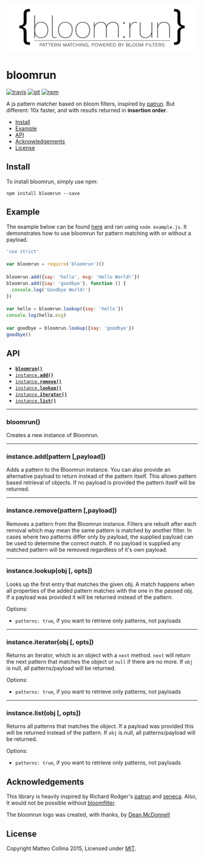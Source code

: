 [![logo][logo-url]][npm-url]

# bloomrun
[![travis][travis-badge]][travis-url]
[![git][git-badge]][git-url]
[![npm][npm-badge]][npm-url]

A js pattern matcher based on bloom filters, inspired by [patrun](http://npm.im/patrun).
But different: 10x faster, and with results returned in __insertion order__.

* [Install](#install)
* [Example](#example)
* [API](#api)
* [Acknowledgements](#acknowledgements)
* [License](#license)

<a name="install"></a>
## Install
To install bloomrun, simply use npm:

```
npm install bloomrun --save
```

<a name="example"></a>
## Example
The example below can be found [here][example] and ran using `node example.js`. It
demonstrates how to use bloomrun for pattern matching with or without a payload.

```js
'use strict'

var bloomrun = require('bloomrun')()

bloomrun.add({say: 'hello', msg: 'Hello World!'})
bloomrun.add({say: 'goodbye'}, function () {
  console.log('Goodbye World!')
})

var hello = bloomrun.lookup({say: 'hello'})
console.log(hello.msg)

var goodbye = bloomrun.lookup({say: 'goodbye'})
goodbye()
```

<a name="api"></a>
## API

  * <a href="#constructor"><code><b>bloomrun()</b></code></a>
  * <a href="#add"><code>instance.<b>add()</b></code></a>
  * <a href="#remove"><code>instance.<b>remove()</b></code></a>
  * <a href="#lookup"><code>instance.<b>lookup()</b></code></a>
  * <a href="#iterator"><code>instance.<b>iterator()</b></code></a>
  * <a href="#list"><code>instance.<b>list()</b></code></a>

-------------------------------------------------------
<a name="constructor"></a>
### bloomrun()

Creates a new instance of Bloomrun.

-------------------------------------------------------
<a name="add"></a>
### instance.add(pattern [,payload])

Adds a pattern to the Bloomrun instance. You can also provide an alternative
payload to return instead of the pattern itself. This allows pattern based
retrieval of objects. If no payload is provided the pattern itself will be
returned.

-------------------------------------------------------

<a name="remove"></a>
### instance.remove(pattern [,payload])

Removes a pattern from the Bloomrun instance. Filters are rebuilt after each
removal which may mean the same pattern is matched by another filter. In cases
where two patterns differ only by payload, the supplied payload can be used to
determine the correct match. If no payload is supplied any matched pattern will
be removed regardless of it's own payload.

-------------------------------------------------------

<a name="lookup"></a>
### instance.lookup(obj [, opts])

Looks up the first entry that matches the given obj. A match happens
when all properties of the added pattern matches with the one in the
passed obj. If a payload was provided it will be returned instead of
the pattern.

Options:
 * `patterns: true`, if you want to retrieve only patterns, not
   payloads

-------------------------------------------------------
<a name="iterator"></a>
### instance.iterator(obj [, opts])

Returns an iterator, which is an object with a `next` method. `next`
will return the next pattern that matches the object or `null` if there
are no more.
If `obj` is null, all patterns/payload will be returned.

Options:
 * `patterns: true`, if you want to retrieve only patterns, not
   payloads

-------------------------------------------------------
<a name="list"></a>
### instance.list(obj [, opts])

Returns all patterns that matches the object. If a payload was provided
this will be returned instead of the pattern.
If `obj` is null, all patterns/payload will be returned.

Options:
 * `patterns: true`, if you want to retrieve only patterns, not
   payloads

## Acknowledgements

This library is heavily inspired by Richard Rodger's
[patrun](http://npm.im/patrun) and [seneca](http://npm.im/seneca).
Also, It would not be possible without
[bloomfilter](https://www.npmjs.com/package/bloomfilter).

The bloomrun logo was created, with thanks, by [Dean McDonnell](https:/github.com/mcdonnelldean)

## License

Copyright Matteo Collina 2015, Licensed under [MIT][].

[MIT]: ./LICENSE
[example]: ./example.js

[travis-badge]: https://img.shields.io/travis/mcollina/bloomrun.svg?style=flat-square
[travis-url]: https://travis-ci.org/mcollina/bloomrun
[git-badge]: https://img.shields.io/github/release/mcollina/bloomrun.svg?style=flat-square
[git-url]: https://github.com/mcollina/bloomrun/releases
[npm-badge]: https://img.shields.io/npm/v/bloomrun.svg?style=flat-square
[npm-url]: https://npmjs.org/package/bloomrun
[logo-url]: ./assets/bloomrun.svg
